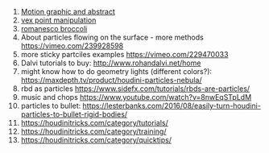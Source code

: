 1. [Motion graphic and abstract](https://www.sidefx.com/profile/Niels%20PRAYER/)
2. [vex point manipulation](https://www.provideocoalition.com/houdini-vex-point-manipulation/)
3. [romanesco broccoli](https://www.youtube.com/watch?v=5OniaLMVeyM&feature=youtu.be)
4. About particles flowing on the surface - more methods https://vimeo.com/239928598
5. more sticky partciles examples https://vimeo.com/229470033
6. Dalvi tutorials to buy: http://www.rohandalvi.net/home
7. might know how to do geometry lights (different colors?): https://maxdepth.tv/product/houdini-particles-nebula/
8. rbd as particles https://www.sidefx.com/tutorials/rbds-are-particles/
9. music and chops https://www.youtube.com/watch?v=8nwEqSTpLdM
10. particles to bullet: https://lesterbanks.com/2016/08/easily-turn-houdini-particles-to-bullet-rigid-bodies/
11. https://houdinitricks.com/category/tutorials/
12. https://houdinitricks.com/category/training/
13. https://houdinitricks.com/category/quicktips/

